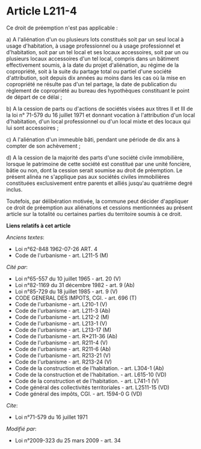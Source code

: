 # Article L211-4

Ce droit de préemption n'est pas applicable : 

a) A l'aliénation d'un ou plusieurs lots constitués soit par un seul local à usage d'habitation, à usage professionnel ou à
usage professionnel et d'habitation, soit par un tel local et ses locaux accessoires, soit par un ou plusieurs locaux
accessoires d'un tel local, compris dans un bâtiment effectivement soumis, à la date du projet d'aliénation, au régime de la
copropriété, soit à la suite du partage total ou partiel d'une société d'attribution, soit depuis dix années au moins dans
les cas où la mise en copropriété ne résulte pas d'un tel partage, la date de publication du règlement de copropriété au
bureau des hypothèques constituant le point de départ de ce délai ; 

b) A la cession de parts ou d'actions de sociétés visées aux titres II et III de la loi n° 71-579 du 16 juillet 1971 et
donnant vocation à l'attribution d'un local d'habitation, d'un local professionnel ou d'un local mixte et des locaux qui lui
sont accessoires ; 

c) A l'aliénation d'un immeuble bâti, pendant une période de dix ans à compter de son achèvement ; 

d) A la cession de la majorité des parts d'une société civile immobilière, lorsque le patrimoine de cette société est
constitué par une unité foncière, bâtie ou non, dont la cession serait soumise au droit de préemption. Le présent alinéa ne
s'applique pas aux sociétés civiles immobilières constituées exclusivement entre parents et alliés jusqu'au quatrième degré
inclus. 

Toutefois, par délibération motivée, la commune peut décider d'appliquer ce droit de préemption aux aliénations et cessions
mentionnées au présent article sur la totalité ou certaines parties du territoire soumis à ce droit.

**Liens relatifs à cet article**

_Anciens textes_:

  - Loi n°62-848 1962-07-26 ART. 4
  - Code de l'urbanisme - art. L211-5 (M)

_Cité par_:

  - Loi n°65-557 du 10 juillet 1965 - art. 20 (V)
  - Loi n°82-1169 du 31 décembre 1982 - art. 9 (Ab)
  - Loi n°85-729 du 18 juillet 1985 - art. 9 (V)
  - CODE GENERAL DES IMPOTS, CGI. - art. 696 (T)
  - Code de l'urbanisme - art. L210-1 (V)
  - Code de l'urbanisme - art. L211-3 (Ab)
  - Code de l'urbanisme - art. L212-2 (M)
  - Code de l'urbanisme - art. L213-1 (V)
  - Code de l'urbanisme - art. L213-17 (M)
  - Code de l'urbanisme - art. R*211-36 (Ab)
  - Code de l'urbanisme - art. R211-4 (V)
  - Code de l'urbanisme - art. R211-6 (Ab)
  - Code de l'urbanisme - art. R213-21 (V)
  - Code de l'urbanisme - art. R213-24 (V)
  - Code de la construction et de l'habitation. - art. L304-1 (Ab)
  - Code de la construction et de l'habitation. - art. L615-10 (VD)
  - Code de la construction et de l'habitation. - art. L741-1 (V)
  - Code général des collectivités territoriales - art. L2511-15 (VD)
  - Code général des impôts, CGI. - art. 1594-0 G (VD)

_Cite_:

  - Loi n°71-579 du 16 juillet 1971

_Modifié par_:

  - Loi n°2009-323 du 25 mars 2009 - art. 34
